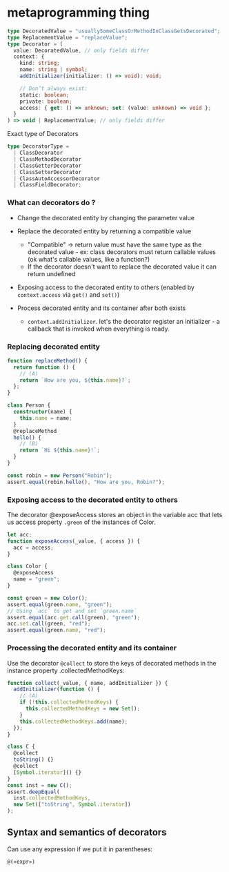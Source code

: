 # metaprogramming thing

```typescript
type DecoratedValue = "usuallySomeClassOrMethodInClassGetsDecorated";
type ReplacementValue = "replaceValue";
type Decorator = (
  value: DecoratedValue, // only fields differ
  context: {
    kind: string;
    name: string | symbol;
    addInitializer(initializer: () => void): void;

    // Don’t always exist:
    static: boolean;
    private: boolean;
    access: { get: () => unknown; set: (value: unknown) => void };
  }
) => void | ReplacementValue; // only fields differ
```

Exact type of Decorators

```typescript
type DecoratorType =
  | ClassDecorator
  | ClassMethodDecorator
  | ClassGetterDecorator
  | ClassSetterDecorator
  | ClassAutoAccessorDecorator
  | ClassFieldDecorator;
```

### What can decorators do ?

- Change the decorated entity by changing the parameter value
- Replace the decorated entity by returning a compatible value

  - "Compatible" -> return value must have the same type as the decorated value - ex: class decorators must return callable values (ok what's callable values, like a function?)
  - If the decorator doesn't want to replace the decorated value it can return undefined

- Exposing access to the decorated entity to others (enabled by `context.access` via `get()` and `set()`)
- Process decorated entity and its container after both exists
  - `context.addInitializer`. let's the decorator register an initializer - a callback that is invoked when everything is ready.

### Replacing decorated entity

```typescript
function replaceMethod() {
  return function () {
    // (A)
    return `How are you, ${this.name}?`;
  };
}

class Person {
  constructor(name) {
    this.name = name;
  }
  @replaceMethod
  hello() {
    // (B)
    return `Hi ${this.name}!`;
  }
}

const robin = new Person("Robin");
assert.equal(robin.hello(), "How are you, Robin?");
```

### Exposing access to the decorated entity to others

The decorator @exposeAccess stores an object in the variable acc that lets us access property `.green` of the instances of Color.

```typescript
let acc;
function exposeAccess(_value, { access }) {
  acc = access;
}

class Color {
  @exposeAccess
  name = "green";
}

const green = new Color();
assert.equal(green.name, "green");
// Using `acc` to get and set `green.name`
assert.equal(acc.get.call(green), "green");
acc.set.call(green, "red");
assert.equal(green.name, "red");
```

### Processing the decorated entity and its container

Use the decorator `@collect` to store the keys of decorated methods in the instance property .collectedMethodKeys:

```typescript
function collect(_value, { name, addInitializer }) {
  addInitializer(function () {
    // (A)
    if (!this.collectedMethodKeys) {
      this.collectedMethodKeys = new Set();
    }
    this.collectedMethodKeys.add(name);
  });
}

class C {
  @collect
  toString() {}
  @collect
  [Symbol.iterator]() {}
}
const inst = new C();
assert.deepEqual(
  inst.collectedMethodKeys,
  new Set(["toString", Symbol.iterator])
);
```

## Syntax and semantics of decorators

Can use any expression if we put it in parentheses:

```typescript
@(«expr»)
```
